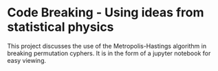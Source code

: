 # Code Breaking - Using ideas from statistical physics
This project discusses the use of the Metropolis-Hastings algorithm in breaking permutation cyphers. It is in the form of a jupyter notebook for easy viewing.

